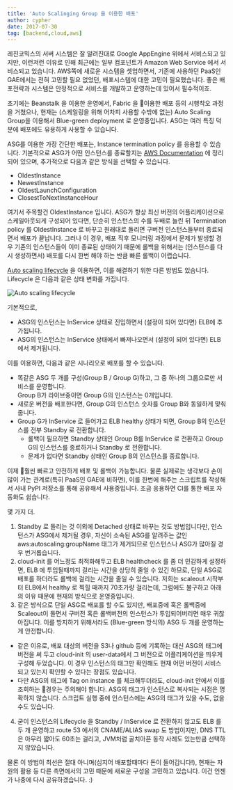 ```yaml
---
title: 'Auto Scalinging Group 을 이용한 배포'
author: cypher
date: 2017-07-30
tag: [backend,cloud,aws]
---
```


레진코믹스의 서버 시스템은 잘 알려진대로 Google AppEngine 위에서 서비스되고 있지만, 이런저런 이유로 인해 최근에는 일부 컴포넌트가 Amazon Web Service 에서 서비스되고 있습니다. AWS쪽에 새로운 시스템을 셋업하면서, 기존에 사용하던 PaaS인 GAE에서는 전혀 고민할 필요 없었던, 배포시스템에 대한 고민이 필요했습니다. 좋은 배포전략과 시스템은 안정적으로 서비스를 개발하고 운영하는데 있어서 필수적이죠.

초기에는 ​Beanstalk 을 이용한 운영에서, Fabric 을 ​이용한 배포 등의 시행착오 과정을 거쳤으나, 현재는 (스케일링을 위해 어차피 사용할 수밖에 없는) Auto Scaling Group을 이용해서 Blue-green deployment 로 운영중입니다. ASG는 여러 특징 덕분에 배포에도 유용하게 사용할 수 있습니다.

ASG를 이용한 가장 간단한 배포는, Instance termination policy 를 응용할 수 있습니다. 기본적으로 ASG가 어떤 인스턴스를 종료할지는 [AWS Documentation](http://docs.aws.amazon.com/autoscaling/latest/userguide/as-instance-termination.html) 에 정리되어 있으며, 추가적으로 다음과 같은 방식을 선택할 수 있습니다.

* OldestInstance
* NewestInstance
* OldestLaunchConfiguration
* ClosestToNextInstanceHour

여기서 주목할건 OldestInstance 입니다. ASG가 항상 최신 버전의 어플리케이션으로 스케일아웃되게 구성되어 있다면, 단순히 인스턴스의 수를 두배로 늘린 뒤 Termination policy 를 OldestInstance 로 바꾸고 원래대로 돌리면 구버전 인스턴스들부터 종료되면서 배포가 끝납니다. 그러나 이 경우, 배포 직후 모니터링 과정에서 문제가 발생할 경우 기존의 인스턴스들이 이미 종료된 상태이기 때문에 롤백을 위해서는 (인스턴스를 다시 생성하면서) 배포를 다시 한번 해야 하는 반큼 빠른 롤백이 어렵습니다.

[Auto scaling lifecycle](http://docs.aws.amazon.com/autoscaling/latest/userguide/AutoScalingGroupLifecycle.html) 을 이용하면, 이를 해결하기 위한 다른 방법도 있습니다. Lifecycle 은 다음과 같은 상태 변화를 가집니다.

![Auto scaling lifecycle](http://docs.aws.amazon.com/autoscaling/latest/userguide/images/auto_scaling_lifecycle.png)

기본적으로,

* ASG의 인스턴스는 InService 상태로 진입하면서 (설정이 되어 있다면) ELB에 ​추가됩니다.
* ASG의 인스턴스는 InService 상태에서 빠져나오면서 (설정이 되어 있다면) ELB에서 제거됩니다.

이를 이용하면, 다음과 같은 시나리오로 배포를 할 수 있습니다.

* 똑같은 ASG 두 개를 구성(Group B / Group G)하고, 그 중 하나의 그룹으로만 서비스를 운영합니다.  
  Group B가 라이브중이면 Group G의 인스턴스는 0개입니다.
* 새로운 버전을 배포한다면, Group G의 인스턴스 숫자를 Group B와 동일하게 맞춰줍니다.
* Group G가 InService 로 들어가고 ELB healthy 상태가 되면, Group B의 인스턴스를 전부 Standby 로 전환합니다.
  * 롤백이 필요하면 Standby 상태인 Group B를 ​InService 로 전환하고 Group G의 인스턴스를 종료하거나 Standby 로 전환합니다.
  * 문제가 없다면 Standby 상태인 Group B의 인스턴스를 종료합니다.

이제 ​훨씬 빠르고 안전하게 배포 및 롤백이 가능합니다. 물론 실제로는 생각보다 손이 많이 가는 관계로(특히 PaaS인 GAE에 비하면), 이를 한번에 해주는 스크립트를 작성해서 사내 ​PyPI 저장소를 통해 공유해서 사용중입니다. 조금 응용하면 CI를 통한 배포 자동화도 쉽습니다.

몇 가지 더.

1. Standby 로 돌리는 것 이외에 ​Detached 상태로 바꾸는 것도 방법입니다만, ​인스턴스가 ASG에서 제거될 경우, 자신이 소속된 ASG를 알려주는 값인 aws:autoscaling:groupName 태그가 제거되므로 인스턴스나 ASG가 많아질 경우 번거롭습니다.
2. cloud-init 를 어느정도 최적화해두고 ELB healthcheck 를 좀 더 민감하게 설정하면,  ELB 에 투입될때까지 걸리는 시간을 상당히 줄일 수 있긴 하므로, 단일 ASG로 배포를 하더라도 롤백에 걸리는 시간을 줄일 수 있습니다. 저희는 scaleout 시작부터 ELB에서 healthy 로 찍힐 때까지 70초가량 걸리는데, 그럼에도 불구하고 아래의 이유 때문에 현재의 방식으로 운영중입니다.
3. 같은 방식으로 단일 ASG로 배포를 할 수도 있지만, 배포중에 혹은 롤백중에 Scaleout이 돌면서 구버전 혹은 롤백버전의 인스턴스가 투입되어버리면 매우 귀찮아집니다. 이를 방지하기 위해서라도 (Blue-green 방식의) ASG 두 개를 운영하는게 안전합니다.
  * 같은 이유로, 배포 대상의 버전을 S3나 github 등에 기록하는 대신 ASG의 태그에 버전을 써 두고 cloud-init 의 user-data에서 그 버전으로 어플리케이션을 띄우게 구성해 두었습니다. 이 경우 인스턴스의 태그만 확인해도 현재 어떤 버전이 서비스되고 있는지 확인할 수 있다는 장점도 있습니다.
  * 다만 ASG의 태그에 Tag on instance 를 체크해두더라도, cloud-init 안에서 이를 조회하는 ​경우는 주의해야 합니다. ASG의 태그가 인스턴스로 복사되는 시점은 명확하지 않습니다. 스크립트 실행 중에 인스턴스에는 ASG의 태그가 있을 수도, 없을 수도 있습니다.
4. 굳이 인스턴스의 Lifecycle 을 Standby / InService 로 전환하지 않고도 ELB 를 두 개 운영하고 route 53 에서의 CNAME/ALIAS swap 도 방법이지만, DNS TTL은 아무리 짧아도 60초는 걸리고, JVM처럼 골치아픈 동작 사례도 있는만큼 선택하지 않았습니다.

물론 이 방법이 최선은 절대 아니며(심지어 배포할때마다 돈이 들어갑니다!), 현재는 자원의 활용 등 다른 측면에서의 고민 때문에 새로운 구성을 고민하고 있습니다. 이건 언젠가 나중에 다시 공유하겠습니다. :)
